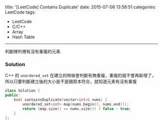 title: '[LeetCode] Contains Duplicate'
date: 2015-07-06 13:56:51
categories: LeetCode
tags:
- LeetCode
- C/C++
- Array
- Hash Table
---
判斷陣列裡有沒有重複的元素

<!-- more -->

### Solution

C++ 的 `unordered_set` 在建立的時候會判斷有無重複，重複的就不會再新增了，所以只要判斷建立後的大小是不是跟原本符合，就知道元素有沒有重複

``` c++
class Solution {
public:
    bool containsDuplicate(vector<int>& nums) {
        unordered_set<int> map(nums.begin(), nums.end());
        return (map.size() == nums.size()) ? false : true;
    }
};
```
